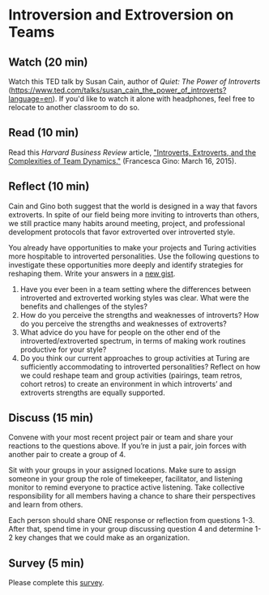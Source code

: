 # Introversion and Extroversion on Teams

## Watch (20 min)
Watch this TED talk by Susan Cain, author of _Quiet: The Power of Introverts_ (https://www.ted.com/talks/susan_cain_the_power_of_introverts?language=en). If you'd like to watch it alone with headphones, feel free to relocate to another classroom to do so. 

## Read (10 min)
Read this _Harvard Business Review_ article, ["Introverts, Extroverts, and the Complexities of Team Dynamics."](https://hbr.org/2015/03/introverts-extroverts-and-the-complexities-of-team-dynamics) (Francesca Gino: March 16, 2015).

## Reflect (10 min)
Cain and Gino both suggest that the world is designed in a way that favors extroverts. In spite of our field being more inviting to introverts than others, we still practice many habits around meeting, project, and professional development protocols that favor extroverted over introverted style. 

You already have opportunities to make your projects and Turing activities more hospitable to introverted personalities. Use the following questions to investigate these opportunities more deeply and identify strategies for reshaping them. Write your answers in a [new gist](https://gist.github.com/).

1. Have you ever been in a team setting where the differences between introverted and extroverted working styles was clear. What were the benefits and challenges of the styles?
2. How do you perceive the strengths and weaknesses of introverts?  How do you perceive the strengths and weaknesses of extroverts?
3. What advice do you have for people on the other end of the introverted/extroverted spectrum, in terms of making work routines productive for your style?
4. Do you think our current approaches to group activities at Turing are sufficiently accommodating to introverted personalities? Reflect on how we could reshape team and group activities (pairings, team retros, cohort retros) to create an environment in which introverts’ and extroverts strengths are equally supported.  

## Discuss (15 min)
Convene with your most recent project pair or team and share your reactions to the questions above. If you’re in just a pair, join forces with another pair to create a group of 4. 

Sit with your groups in your assigned locations. Make sure to assign someone in your group the role of timekeeper, facilitator, and listening monitor to remind everyone to practice active listening. Take collective responsibility for all members having a chance to share their perspectives and learn from others.

Each person should share ONE response or reflection from questions 1-3.   After that, spend time in your group discussing question 4 and determine 1-2 key changes that we could make as an organization.

## Survey (5 min)
Please complete this [survey](https://goo.gl/forms/EfRGH5uRSnvaGh6O2).
